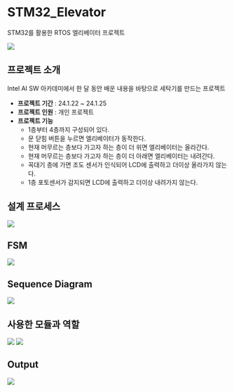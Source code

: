 # STM32_Elevator
STM32를 활용한 RTOS 엘리베이터 프로젝트

![](https://velog.velcdn.com/images/jimeaning/post/c5593d26-ab7c-4fe6-90f5-8a852f933a7b/image.jpeg)


## 프로젝트 소개

Intel AI SW 아카데미에서 한 달 동안 배운 내용을 바탕으로 세탁기를 만드는 프로젝트

-   **프로젝트 기간**  : 24.1.22 ~ 24.1.25
-   **프로젝트 인원**  : 개인 프로젝트
-   **프로젝트 기능**
	- 1층부터 4층까지 구성되어 있다.
	- 문 닫힘 버튼을 누르면 엘리베이터가 동작한다.
	- 현재 머무르는 층보다 가고자 하는 층이 더 위면 엘리베이터는 올라간다.
	- 현재 머무르는 층보다 가고자 하는 층이 더 아래면 엘리베이터는 내려간다.
	- 꼭대기 층에 가면 조도 센서가 인식되어 LCD에 출력하고 더이상 올라가지 않는다.
	- 1층 포토센서가 감지되면 LCD에 출력하고 더이상 내려가지 않는다.

## 설계 프로세스
![](https://velog.velcdn.com/images/jimeaning/post/40539a9b-972d-461b-beb1-3516f74418e5/image.png)

## FSM
![](https://velog.velcdn.com/images/jimeaning/post/f82c74e6-0bca-4997-b69e-02495c177894/image.png)

## Sequence Diagram
![](https://velog.velcdn.com/images/jimeaning/post/5dc33a12-9974-45d3-b03e-d1f06cfc08e3/image.png)

## 사용한 모듈과 역할
![](https://velog.velcdn.com/images/jimeaning/post/e1ea9883-cb6c-46db-9615-aad4ca729a21/image.png)
![](https://velog.velcdn.com/images/jimeaning/post/cd902d83-ce2d-4c18-b42a-c3c0872fca3b/image.png)

## Output
![](https://velog.velcdn.com/images/jimeaning/post/2cdabd00-6120-448c-ba38-1418364c3892/image.png)
